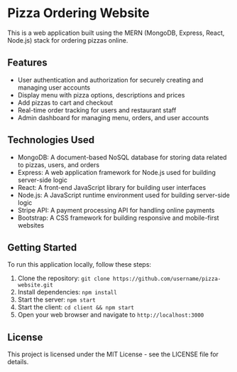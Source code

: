 # Pizza Ordering Website 

This is a web application built using the MERN (MongoDB, Express, React, Node.js) stack for ordering pizzas online. 

## Features

- User authentication and authorization for securely creating and managing user accounts
- Display menu with pizza options, descriptions and prices
- Add pizzas to cart and checkout
- Real-time order tracking for users and restaurant staff
- Admin dashboard for managing menu, orders, and user accounts

## Technologies Used

- MongoDB: A document-based NoSQL database for storing data related to pizzas, users, and orders
- Express: A web application framework for Node.js used for building server-side logic
- React: A front-end JavaScript library for building user interfaces
- Node.js: A JavaScript runtime environment used for building server-side logic
- Stripe API: A payment processing API for handling online payments
- Bootstrap: A CSS framework for building responsive and mobile-first websites


## Getting Started

To run this application locally, follow these steps:

1. Clone the repository: `git clone https://github.com/username/pizza-website.git`
2. Install dependencies: `npm install`
3. Start the server: `npm start`
4. Start the client: `cd client && npm start`
5. Open your web browser and navigate to `http://localhost:3000`


## License

This project is licensed under the MIT License - see the LICENSE file for details.

